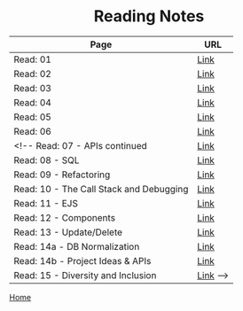 # **<center> Reading Notes </center>**


 Page | URL
 ---- | ----
 Read: 01 | [Link](https://faisalabuzaid.github.io/reading-notes/code401/class-01)
 Read: 02 | [Link](https://faisalabuzaid.github.io/reading-notes/code401/class-02)
 Read: 03 | [Link](https://faisalabuzaid.github.io/reading-notes/code401/class-03)
 Read: 04 | [Link](https://faisalabuzaid.github.io/reading-notes/code401/class-04)
 Read: 05 | [Link](https://faisalabuzaid.github.io/reading-notes/code401/class-05)
 Read: 06 | [Link](https://faisalabuzaid.github.io/reading-notes/code401/class-06)
 <!-- Read: 07 - APIs continued | [Link](https://faisalabuzaid.github.io/reading-notes/code301/class-07)
 Read: 08 - SQL | [Link](https://faisalabuzaid.github.io/reading-notes/code301/class-08)
 Read: 09 - Refactoring | [Link](https://faisalabuzaid.github.io/reading-notes/code301/class-09)
 Read: 10 - The Call Stack and Debugging | [Link](https://faisalabuzaid.github.io/reading-notes/code301/class-10)
 Read: 11 - EJS | [Link](https://faisalabuzaid.github.io/reading-notes/code301/class-11)
 Read: 12 - Components | [Link](https://faisalabuzaid.github.io/reading-notes/code301/class-12)
 Read: 13 - Update/Delete | [Link](https://faisalabuzaid.github.io/reading-notes/code301/class-13)
 Read: 14a - DB Normalization | [Link](https://faisalabuzaid.github.io/reading-notes/code301/class14-a)
 Read: 14b - Project Ideas & APIs | [Link](https://faisalabuzaid.github.io/reading-notes/code301/class14-b)
 Read: 15 - Diversity and Inclusion | [Link](https://faisalabuzaid.github.io/reading-notes/code301/class-15) -->



[Home](../)